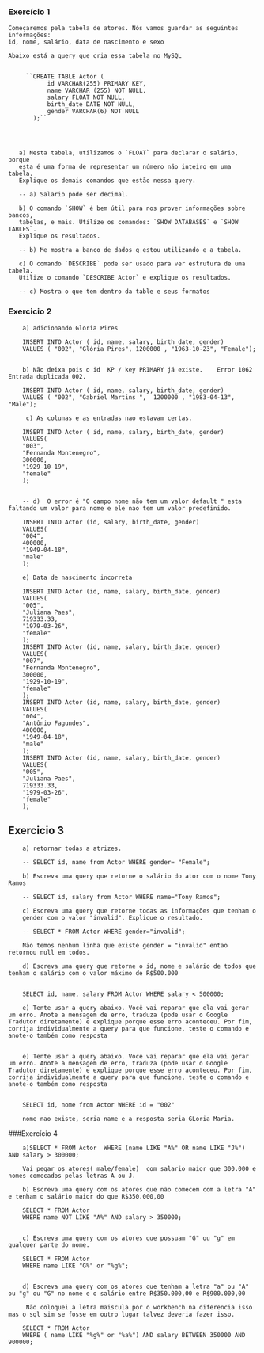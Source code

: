### Exercício 1

    Começaremos pela tabela de atores. Nós vamos guardar as seguintes informações:
    id, nome, salário, data de nascimento e sexo

    Abaixo está a query que cria essa tabela no MySQL


         ``CREATE TABLE Actor (
               id VARCHAR(255) PRIMARY KEY,
               name VARCHAR (255) NOT NULL,
               salary FLOAT NOT NULL,
               birth_date DATE NOT NULL,
               gender VARCHAR(6) NOT NULL
           );``




       a) Nesta tabela, utilizamos o `FLOAT` para declarar o salário, porque
       esta é uma forma de representar um número não inteiro em uma tabela.
       Explique os demais comandos que estão nessa query.

       -- a) Salario pode ser decimal.

       b) O comando `SHOW` é bem útil para nos prover informações sobre bancos,
       tabelas, e mais. Utilize os comandos: `SHOW DATABASES` e `SHOW TABLES`.
       Explique os resultados.

       -- b) Me mostra a banco de dados q estou utilizando e a tabela.

       c) O comando `DESCRIBE` pode ser usado para ver estrutura de uma tabela.
       Utilize o comando `DESCRIBE Actor` e explique os resultados.

       -- c) Mostra o que tem dentro da table e seus formatos

### Exercicio 2

        a) adicionando Gloria Pires

        INSERT INTO Actor ( id, name, salary, birth_date, gender)
        VALUES ( "002", "Glória Pires", 1200000 , "1963-10-23", "Female");


        b) Não deixa pois o id  KP / key PRIMARY já existe.    Error 1062 Entrada duplicada 002. 
        
        INSERT INTO Actor ( id, name, salary, birth_date, gender)
        VALUES ( "002", "Gabriel Martins ",  1200000 , "1983-04-13", "Male"); 

         c) As colunas e as entradas nao estavam certas.

        INSERT INTO Actor ( id, name, salary, birth_date, gender)
        VALUES(
        "003", 
        "Fernanda Montenegro",
        300000,
        "1929-10-19", 
        "female"
        );


        -- d)  O error é "O campo nome não tem um valor default " esta faltando um valor para nome e ele nao tem um valor predefinido. 

        INSERT INTO Actor (id, salary, birth_date, gender)
        VALUES(
        "004",
        400000,
        "1949-04-18", 
        "male"
        );

        e) Data de nascimento incorreta 

        INSERT INTO Actor (id, name, salary, birth_date, gender)
        VALUES(
        "005", 
        "Juliana Paes",
        719333.33,
        "1979-03-26", 
        "female"
        );
        INSERT INTO Actor (id, name, salary, birth_date, gender)
        VALUES(
        "007", 
        "Fernanda Montenegro",
        300000,
        "1929-10-19", 
        "female"
        );
        INSERT INTO Actor (id, name, salary, birth_date, gender)
        VALUES(
        "004", 
        "Antônio Fagundes",
        400000,
        "1949-04-18", 
        "male"
        );
        INSERT INTO Actor (id, name, salary, birth_date, gender)
        VALUES(
        "005", 
        "Juliana Paes",
        719333.33,
        "1979-03-26", 
        "female"
        );

## Exercicio 3 

        a) retornar todas a atrizes. 

        -- SELECT id, name from Actor WHERE gender= "Female";

        b) Escreva uma query que retorne o salário do ator com o nome Tony Ramos

        -- SELECT id, salary from Actor WHERE name="Tony Ramos";

        c) Escreva uma query que retorne todas as informações que tenham o 
        gender com o valor "invalid". Explique o resultado. 

        -- SELECT * FROM Actor WHERE gender="invalid"; 

        Não temos nenhum linha que existe gender = "invalid" entao retornou null em todos. 

        d) Escreva uma query que retorne o id, nome e salário de todos que tenham o salário com o valor máximo de R$500.000

        
        SELECT id, name, salary FROM Actor WHERE salary < 500000;

        e) Tente usar a query abaixo. Você vai reparar que ela vai gerar um erro. Anote a mensagem de erro, traduza (pode usar o Google Tradutor diretamente) e explique porque esse erro aconteceu. Por fim, corrija individualmente a query para que funcione, teste o comando e anote-o também como resposta


        e) Tente usar a query abaixo. Você vai reparar que ela vai gerar um erro. Anote a mensagem de erro, traduza (pode usar o Google Tradutor diretamente) e explique porque esse erro aconteceu. Por fim, corrija individualmente a query para que funcione, teste o comando e anote-o também como resposta


        SELECT id, nome from Actor WHERE id = "002" 

        nome nao existe, seria name e a resposta seria GLoria Maria.

###Exercício 4 


        a)SELECT * FROM Actor  WHERE (name LIKE "A%" OR name LIKE "J%") AND salary > 300000;

        Vai pegar os atores( male/female)  com salario maior que 300.000 e nomes comecados pelas letras A ou J.

        b) Escreva uma query com os atores que não comecem com a letra "A" e tenham o salário maior do que R$350.000,00

        SELECT * FROM Actor 
        WHERE name NOT LIKE "A%" AND salary > 350000;


        c) Escreva uma query com os atores que possuam "G" ou "g" em qualquer parte do nome.

        SELECT * FROM Actor 
        WHERE name LIKE "G%" or "%g%";


        d) Escreva uma query com os atores que tenham a letra "a" ou "A" ou "g" ou "G" no nome e o salário entre R$350.000,00 e R$900.000,00

         Não coloquei a letra maiscula por o workbench na diferencia isso mas o sql sim se fosse em outro lugar talvez deveria fazer isso. 

        SELECT * FROM Actor 
        WHERE ( name LIKE "%g%" or "%a%") AND salary BETWEEN 350000 AND 900000; 
        









    



